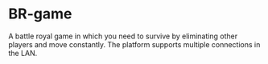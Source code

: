 # BR-game
A battle royal game in which you need to survive by eliminating other players and move constantly. The platform supports multiple connections in the LAN.
